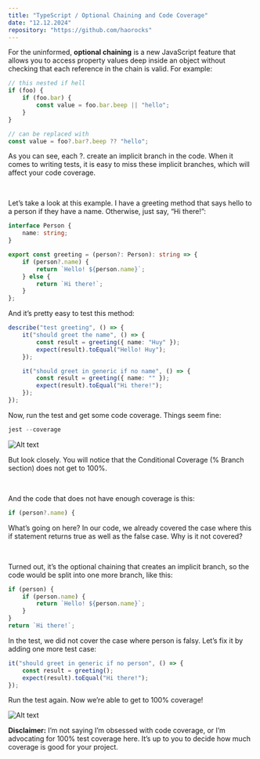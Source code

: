 ```yaml
---
title: "TypeScript / Optional Chaining and Code Coverage"
date: "12.12.2024"
repository: "https://github.com/haorocks"
---
```


For the uninformed, **optional chaining** is a new JavaScript feature that allows you to access property values deep inside an object without checking that each reference in the chain is valid. For example:

```typescript
// this nested if hell
if (foo) {
	if (foo.bar) {
		const value = foo.bar.beep || "hello";
	}
}

// can be replaced with
const value = foo?.bar?.beep ?? "hello";
```

As you can see, each ?. create an implicit branch in the code. When it comes to writing tests, it is easy to miss these implicit branches, which will affect your code coverage.

&nbsp;

Let’s take a look at this example. I have a greeting method that says hello to a person if they have a name. Otherwise, just say, “Hi there!”:

```typescript
interface Person {
	name: string;
}

export const greeting = (person?: Person): string => {
	if (person?.name) {
		return `Hello! ${person.name}`;
	} else {
		return `Hi there!`;
	}
};
```

And it’s pretty easy to test this method:

```typescript
describe("test greeting", () => {
	it("should greet the name", () => {
		const result = greeting({ name: "Huy" });
		expect(result).toEqual("Hello! Huy");
	});

	it("should greet in generic if no name", () => {
		const result = greeting({ name: "" });
		expect(result).toEqual("Hi there!");
	});
});
```

Now, run the test and get some code coverage. Things seem fine:

```typescript
jest --coverage
```

![Alt text](https://raw.githubusercontent.com/haorocks/devlog/main/posts/12-12-2024-typescript-optional-chaining-and-code-coverage/1.jpeg)

But look closely. You will notice that the Conditional Coverage (% Branch section) does not get to 100%.

&nbsp;

And the code that does not have enough coverage is this:

```typescript
if (person?.name) {
```

What’s going on here? In our code, we already covered the case where this if statement returns true as well as the false case. Why is it not covered?

&nbsp;

Turned out, it’s the optional chaining that creates an implicit branch, so the code would be split into one more branch, like this:

```typescript
if (person) {
	if (person.name) {
		return `Hello! ${person.name}`;
	}
}
return `Hi there!`;
```

In the test, we did not cover the case where person is falsy. Let’s fix it by adding one more test case:

```typescript
it("should greet in generic if no person", () => {
	const result = greeting();
	expect(result).toEqual("Hi there!");
});
```

Run the test again. Now we’re able to get to 100% coverage!

![Alt text](https://raw.githubusercontent.com/haorocks/devlog/main/posts/12-12-2024-typescript-optional-chaining-and-code-coverage/2.jpeg)

**Disclaimer:** I’m not saying I’m obsessed with code coverage, or I’m advocating for 100% test coverage here. It’s up to you to decide how much coverage is good for your project.
